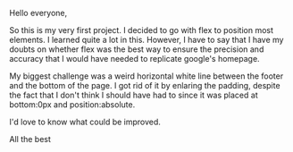 Hello everyone,

So this is my very first project. I decided to go with flex to position most elements. I learned quite a lot in this. However, I have to say that I have my doubts on whether flex was the best way to ensure the precision and accuracy that I would have needed to replicate google's homepage.

My biggest challenge was a weird horizontal white line between the footer and the bottom of the page. I got rid of it by enlaring the padding, despite the fact that I don't think I should have had to since it was placed at bottom:0px and position:absolute.

I'd love to know what could be improved.

All the best